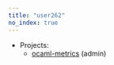 ```yaml
---
title: "user262"
no_index: true
---
```


* Projects:
  * [ocaml-metrics](/projects/ocaml-metrics/) (admin)
